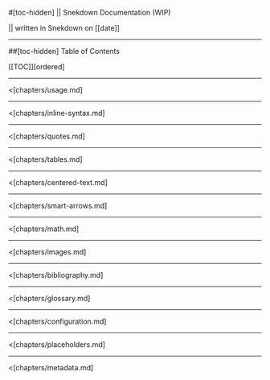 #[toc-hidden] || Snekdown Documentation (WIP)

|| written in Snekdown on [[date]]



- - -
##[toc-hidden] Table of Contents

[[TOC]][ordered]

- - -

<[chapters/usage.md]

- - -

<[chapters/inline-syntax.md]

- - - 

<[chapters/quotes.md]

- - - 

<[chapters/tables.md]

- - - 

<[chapters/centered-text.md]

- - -

<[chapters/smart-arrows.md]

- - - 

<[chapters/math.md]

- - - 

<[chapters/images.md]

- - -

<[chapters/bibliography.md]

- - -

<[chapters/glossary.md]

- - -

<[chapters/configuration.md]

- - -

<[chapters/placeholders.md]

- - -

<[chapters/metadata.md]

